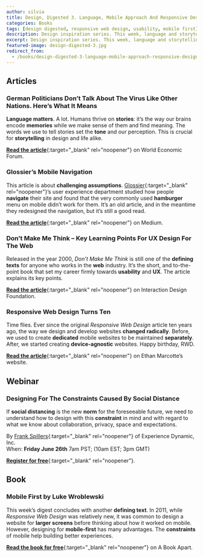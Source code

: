 ```yaml
---
author: silvia
title: Design, Digested 3. Language, Mobile Approach And Responsive Design At 10
categories: Books
tags: [design digested, responsive web design, usability, mobile first]
description: Design inspiration series. This week, language and storytelling, usability, mobile approach, responsive design at 10 and more.
excerpt: Design inspiration series. This week, language and storytelling, usability, mobile approach, responsive design at 10 and more.
featured-image: design-digested-3.jpg
redirect_from:
  - /books/design-digested-3-language-mobile-approach-responsive-design-at-ten/
---
```

## Articles

### German Politicians Don’t Talk About The Virus Like Other Nations. Here’s What It Means

**Language matters**. A lot. Humans thrive on **stories**: it’s the way our brains encode **memories** while we make sense of them and find meaning. The words we use to tell stories set the **tone** and our perception. This is crucial for **storytelling** in design and life alike.

[**Read the article**](https://www.weforum.org/agenda/2020/06/coronavirus-pandemic-covid19-germany-politicians-language){:target="_blank" rel="noopener"} on World Economic Forum.

### Glossier’s Mobile Navigation

This article is about **challenging assumptions**. [Glossier](https://www.glossier.com/){:target="_blank" rel="noopener"}’s user experience department studied how people **navigate** their site and found that the very commonly used **hamburger** menu on mobile didn’t work for them. It’s an old article, and in the meantime they redesigned the navigation, but it’s still a good read.

[**Read the article**](https://medium.com/glossier/glossiers-mobile-navigation-4a944e65b0b7){:target="_blank" rel="noopener"} on Medium.

### Don’t Make Me Think – Key Learning Points For UX Design For The Web

Released in the year 2000, _Don’t Make Me Think_ is still one of the **defining texts** for anyone who works in the **web** industry. It’s the short, and to-the-point book that set my career firmly towards **usability** and **UX**. The article explains its key points.

[**Read the article**](https://www.interaction-design.org/literature/article/don-t-make-me-think-key-learning-points-for-ux-design-for-the-web){:target="_blank" rel="noopener"} on Interaction Design Foundation.

### Responsive Web Design Turns Ten

Time flies. Ever since the original _Responsive Web Design_ article ten years ago, the way we design and develop websites **changed radically**. Before, we used to create **dedicated** mobile websites to be maintained **separately**. After, we started creating **device-agnostic** websites. Happy birthday, RWD.

[**Read the article**](https://ethanmarcotte.com/wrote/responsive-design-at-10/){:target="_blank" rel="noopener"} on Ethan Marcotte’s website.

## Webinar

### Designing For The Constraints Caused By Social Distance

If **social distancing** is the new **norm** for the foreseeable future, we need to understand how to design with this **constraint** in mind and with regard to what we know about collaboration, privacy, space and expectations.

By [Frank Spillers](https://www.linkedin.com/in/frankspillers/){:target="_blank" rel="noopener"} of Experience Dynamic, Inc.   
When: **Friday June 26th** 7am PST; (10am EST; 3pm GMT)

[**Register for free**](https://lnkd.in/dM3g_gR){:target="_blank" rel="noopener"}.

## Book

### Mobile First by Luke Wroblewski

This week’s digest concludes with another **defining text**. In 2011, while _Responsive Web Design_ was relatively new, it was common to design a website for **larger screens** before thinking about how it worked on mobile. However, designing for **mobile-first** has many advantages. The **constraints** of mobile help building better experiences.

[**Read the book for free**](http://mobile-first.abookapart.com/){:target="_blank" rel="noopener"} on A Book Apart.
